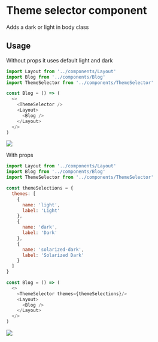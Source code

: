 # Theme selector component

Adds a dark or light in body class

## Usage

Without props it uses default light and dark

```javascript
import Layout from '../components/Layout'
import Blog from '../components/Blog'
import ThemeSelector from '../components/ThemeSelector'

const Blog = () => (
  <>
    <ThemeSelector />
    <Layout>
      <Blog />
    </Layout>
  </>
)
```
![](https://media.giphy.com/media/Cz7sXegPQzMUe5V1JR/giphy.gif)


With props

```javascript
import Layout from '../components/Layout'
import Blog from '../components/Blog'
import ThemeSelector from '../components/ThemeSelector'

const themeSelections = {
  themes: [
    {
      name: 'light',
      label: 'Light'
    },
    {
      name: 'dark',
      label: 'Dark'
    },
    {
      name: 'solarized-dark',
      label: 'Solarized Dark'
    }
  ]
}

const Blog = () => (
  <>
    <ThemeSelector themes={themeSelections}/>
    <Layout>
      <Blog />
    </Layout>
  </>
)
```

![](https://media.giphy.com/media/bHljCmwtwTUYZgG6Do/giphy.gif)